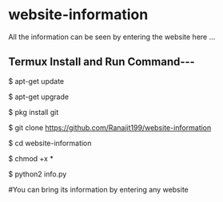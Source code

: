 # website-information
All the information can be seen by entering the website here ...
## Termux Install and Run Command---


$ apt-get update

$ apt-get upgrade

$ pkg install git

$ git clone https://github.com/Ranajit199/website-information

$ cd website-information

$ chmod +x *

$ python2 info.py

#You can bring its information by entering any website
